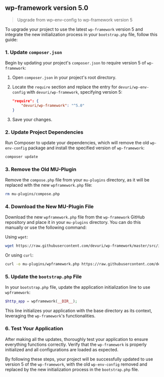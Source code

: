 ## wp-framework version 5.0
> Upgrade from wp-env-config to wp-framework version 5

To upgrade your project to use the latest `wp-framework` version 5 and integrate the new initialization process in your `bootstrap.php` file, follow this guide:

### 1. Update `composer.json`

Begin by updating your project's `composer.json` to require version 5 of `wp-framework`:

1. Open `composer.json` in your project's root directory.
2. Locate the `require` section and replace the entry for `devuri/wp-env-config` with `devuri/wp-framework`, specifying version 5:

    ```json
    "require": {
        "devuri/wp-framework": "^5.0"
    }
    ```

3. Save your changes.

### 2. Update Project Dependencies

Run Composer to update your dependencies, which will remove the old `wp-env-config` package and install the specified version of `wp-framework`:

```bash
composer update
```

### 3. Remove the Old MU-Plugin

Remove the `compose.php` file from your `mu-plugins` directory, as it will be replaced with the new `wpframework.php` file:

```bash
rm mu-plugins/compose.php
```

### 4. Download the New MU-Plugin File

Download the new `wpframework.php` file from the `wp-framework` GitHub repository and place it in your `mu-plugins` directory. You can do this manually or use the following command:

Using `wget`:

```bash
wget https://raw.githubusercontent.com/devuri/wp-framework/master/src/inc/mu-plugin/wpframework.php -O mu-plugins/wpframework.php
```

Or using `curl`:

```bash
curl -o mu-plugins/wpframework.php https://raw.githubusercontent.com/devuri/wp-framework/master/src/inc/mu-plugin/wpframework.php
```

### 5. Update the `bootstrap.php` File

In your `bootstrap.php` file, update the application initialization line to use `wpframework`:

```php
$http_app = wpframework(__DIR__);
```

This line initializes your application with the base directory as its context, leveraging the `wp-framework`'s functionalities.

### 6. Test Your Application

After making all the updates, thoroughly test your application to ensure everything functions correctly. Verify that the `wp-framework` is properly initialized and all configurations are loaded as expected.

By following these steps, your project will be successfully updated to use version 5 of the `wp-framework`, with the old `wp-env-config` removed and replaced by the new initialization process in the `bootstrap.php` file.
